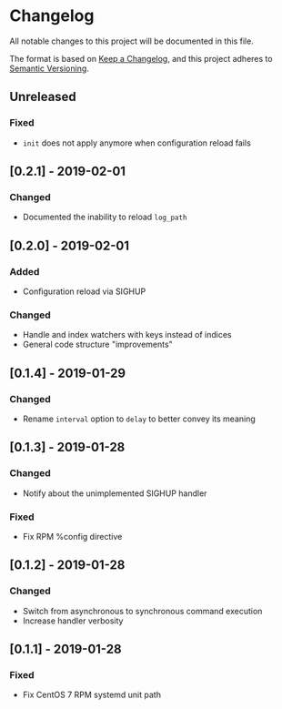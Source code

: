 <!-- markdownlint-disable MD024 -->

# Changelog

All notable changes to this project will be documented in this file.

The format is based on [Keep a Changelog](https://keepachangelog.com/en/1.0.0/),
and this project adheres to [Semantic Versioning](https://semver.org/spec/v2.0.0.html).

## Unreleased

### Fixed

- `init` does not apply anymore when configuration reload fails

## [0.2.1] - 2019-02-01

### Changed

- Documented the inability to reload `log_path`

## [0.2.0] - 2019-02-01

### Added

- Configuration reload via SIGHUP

### Changed

- Handle and index watchers with keys instead of indices
- General code structure "improvements"

## [0.1.4] - 2019-01-29

### Changed

- Rename `interval` option to `delay` to better convey its meaning

## [0.1.3] - 2019-01-28

### Changed

- Notify about the unimplemented SIGHUP handler

### Fixed

- Fix RPM %config directive

## [0.1.2] - 2019-01-28

### Changed

- Switch from asynchronous to synchronous command execution
- Increase handler verbosity

## [0.1.1] - 2019-01-28

### Fixed

- Fix CentOS 7 RPM systemd unit path
